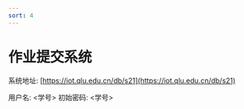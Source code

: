 ```yaml
---
sort: 4
---
```


# 作业提交系统

系统地址: [https://iot.qlu.edu.cn/db/s21](https://iot.qlu.edu.cn/db/s21)

用户名: <学号>
初始密码: <学号>
